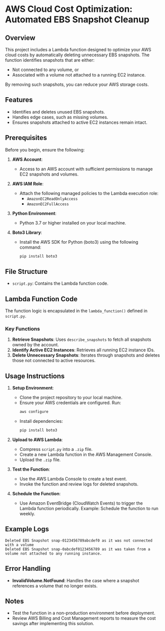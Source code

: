 # AWS Cloud Cost Optimization: Automated EBS Snapshot Cleanup

## Overview
This project includes a Lambda function designed to optimize your AWS cloud costs by automatically deleting unnecessary EBS snapshots. The function identifies snapshots that are either:
- Not connected to any volume, or
- Associated with a volume not attached to a running EC2 instance.

By removing such snapshots, you can reduce your AWS storage costs.

## Features
- Identifies and deletes unused EBS snapshots.
- Handles edge cases, such as missing volumes.
- Ensures snapshots attached to active EC2 instances remain intact.

## Prerequisites
Before you begin, ensure the following:

1. **AWS Account**:
   - Access to an AWS account with sufficient permissions to manage EC2 snapshots and volumes.

2. **AWS IAM Role**:
   - Attach the following managed policies to the Lambda execution role:
     - `AmazonEC2ReadOnlyAccess`
     - `AmazonEC2FullAccess`

3. **Python Environment**:
   - Python 3.7 or higher installed on your local machine.

4. **Boto3 Library**:
   - Install the AWS SDK for Python (boto3) using the following command:
     ```bash
     pip install boto3
     ```

## File Structure
- `script.py`: Contains the Lambda function code.

## Lambda Function Code
The function logic is encapsulated in the `lambda_function()` defined in `script.py`.

### Key Functions
1. **Retrieve Snapshots**:
   Uses `describe_snapshots` to fetch all snapshots owned by the account.
2. **Identify Active EC2 Instances**:
   Retrieves all running EC2 instance IDs.
3. **Delete Unnecessary Snapshots**:
   Iterates through snapshots and deletes those not connected to active resources.

## Usage Instructions

1. **Setup Environment**:
   - Clone the project repository to your local machine.
   - Ensure your AWS credentials are configured. Run:
     ```bash
     aws configure
     ```
   - Install dependencies:
     ```bash
     pip install boto3
     ```

2. **Upload to AWS Lambda**:
   - Compress `script.py` into a `.zip` file.
   - Create a new Lambda function in the AWS Management Console.
   - Upload the `.zip` file.

3. **Test the Function**:
   - Use the AWS Lambda Console to create a test event.
   - Invoke the function and review logs for deleted snapshots.

4. **Schedule the Function**:
   - Use Amazon EventBridge (CloudWatch Events) to trigger the Lambda function periodically.
     Example: Schedule the function to run weekly.

## Example Logs
```
Deleted EBS Snapshot snap-0123456789abcdef0 as it was not connected with a volume
Deleted EBS Snapshot snap-0abcdef0123456789 as it was taken from a volume not attached to any running instance.
```

## Error Handling
- **InvalidVolume.NotFound**:
  Handles the case where a snapshot references a volume that no longer exists.

## Notes
- Test the function in a non-production environment before deployment.
- Review AWS Billing and Cost Management reports to measure the cost savings after implementing this solution.


